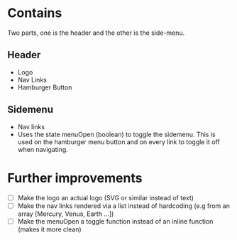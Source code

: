 # Contains

Two parts, one is the header and the other is the side-menu.

## Header

- Logo
- Nav Links
- Hamburger Button

## Sidemenu

- Nav links
- Uses the state menuOpen (boolean) to toggle the sidemenu. This is used on the hamburger menu button and on every link to toggle it off when navigating.

# Further improvements

- [ ] Make the logo an actual logo (SVG or similar instead of text)
- [ ] Make the nav links rendered via a list instead of hardcoding (e.g from an array [Mercury, Venus, Earth ...])
- [ ] Make the menuOpen a toggle function instead of an inline function (makes it more clean)
